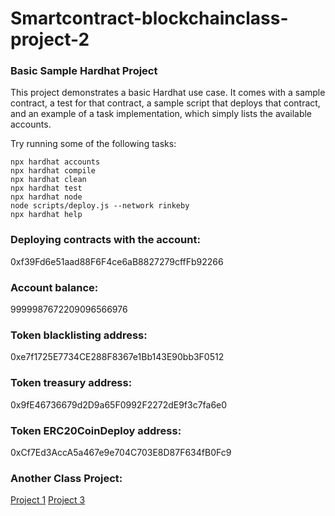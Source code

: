 # Smartcontract-blockchainclass-project-2

### Basic Sample Hardhat Project

This project demonstrates a basic Hardhat use case. It comes with a sample contract, a test for that contract, a sample script that deploys that contract, and an example of a task implementation, which simply lists the available accounts.

Try running some of the following tasks:

```shell
npx hardhat accounts
npx hardhat compile
npx hardhat clean
npx hardhat test
npx hardhat node
node scripts/deploy.js --network rinkeby
npx hardhat help
```
### Deploying contracts with the account: 

0xf39Fd6e51aad88F6F4ce6aB8827279cffFb92266
### Account balance: 
9999987672209096566976

### Token blacklisting address: 

0xe7f1725E7734CE288F8367e1Bb143E90bb3F0512

### Token treasury address: 

0x9fE46736679d2D9a65F0992F2272dE9f3c7fa6e0

### Token ERC20CoinDeploy address: 

0xCf7Ed3AccA5a467e9e704C703E8D87F634fB0Fc9

### Another Class Project:

[Project 1](https://github.com/ducnguyenedu/smartcontract-blockchainclass-project-1)
[Project 3](https://github.com/ducnguyenedu/smartcontract-blockchainclass-project-3)




